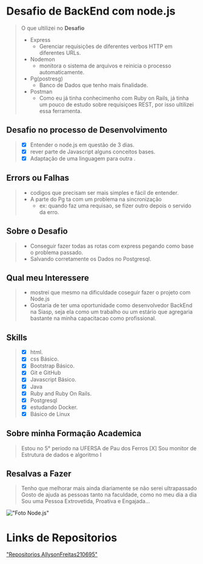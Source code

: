 # Desafio de BackEnd com node.js #

> O que ultilizei no __Desafio__
> - Express 
>   - Gerenciar requisições de diferentes verbos HTTP em diferentes URLs.
> - Nodemon
>   - monitora o sistema de arquivos e reinicia o processo automaticamente.
> - Pg(postresg)
>   - Banco de Dados que tenho mais finalidade.
> - Postman
>   - Como eu já tinha conhecimenho com Ruby on Rails, já tinha um pouco de estudo sobre requisiçoes REST, por isso ultilizei essa ferramenta.

## Desafio no processo de Desenvolvimento ##
> - [x] Entender o node.js em questão de 3 dias.
> - [x] rever parte de Javascript alguns conceitos bases.
> - [x] Adaptação de uma linguagem para outra .


## Errors ou Falhas ##
> - codigos que precisam ser mais simples e fácil de entender.
> - A parte do Pg ta com um problema na sincronização
>   - ex: quando faz uma requisao, se fizer outro depois o servido da erro.


## Sobre o Desafio ##
> - Conseguir fazer todas as rotas com express pegando como base o problema passado.
> - Salvando corretamente os Dados no Postgresql.


## Qual meu Interessere ##
> - mostrei que mesmo na dificuldade coseguir fazer o projeto com Node.js
> - Gostaria de ter uma oportunidade como desenvolvedor BackEnd na Siasp, seja ela como um trabalho ou um estário que agregaria bastante na minha capacitacao como profissional.

## Skills ##
> - [x] html.
> - [x] css Básico.
> - [x] Bootstrap Básico.
> - [x] Git e GitHub
> - [x] Javascript Básico.
> - [x] Java
> - [x] Ruby and Ruby On Rails.
> - [x] Postgresql
> - [x] estudando Docker.
> - [x] Básico de Linux


## Sobre minha Formação Academica ##
> Estou no 5° periodo na UFERSA de Pau dos Ferros
> [X] Sou monitor de Estrutura de dados e algoritmo I


## Resalvas a Fazer
> Tenho que melhorar mais ainda diariamente se não serei ultrapassado
> Gosto de ajuda as pessoas tanto na faculdade, como no meu dia a dia
> Sou uma Pessoa Extrovetida, Proativa e Engajada...

!["Foto Node.js"](https://www.google.com/url?sa=i&url=https%3A%2F%2Fubunlog.com%2Fpt%2Finstala%25C3%25A7%25C3%25A3o-do-nodejs-npm-ubuntu-20-04-18-04%2F&psig=AOvVaw17MdrSJxEjFpOwHnaIkU2F&ust=1647646812815000&source=images&cd=vfe&ved=0CAsQjRxqFwoTCIihqO2ozvYCFQAAAAAdAAAAABAD)

# Links de Repositorios 
["Repositorios AllysonFreitas210695"](https://github.com/Allysonfreitas210695)